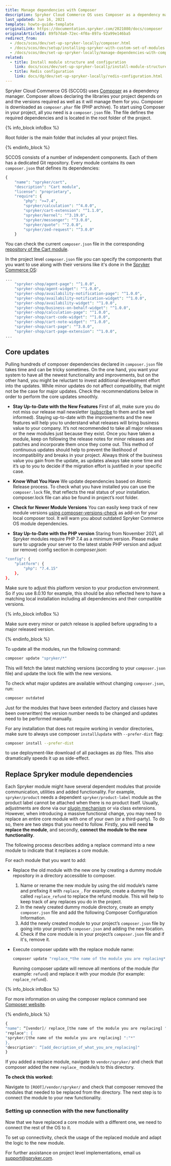 ```yaml
---
title: Manage dependencies with Composer
description: Spryker Cloud Commerce OS uses Composer as a dependency manager this guide helps you learn how to manage those dependencies with your Local Spryker Environement.
last_updated: Jun 16, 2021
template: howto-guide-template
originalLink: https://documentation.spryker.com/2021080/docs/composer
originalArticleId: 89fb7da0-72ec-4f0a-897a-92a99e146ba5
redirect_from:
  - /docs/scos/dev/set-up-spryker-locally/composer.html
  - /docs/scos/dev/setup/installing-spryker-with-custom-set-of-modules.html
  - /docs/scos/dev/set-up-spryker-locally/manage-dependencies-with-composer.html
related:
  - title: Install module structure and configuration
    link: docs/scos/dev/set-up-spryker-locally/install-module-structure-and-configuration.html
  - title: Redis configuration
    link: docs/dg/dev/set-up-spryker-locally/redis-configuration.html
---
```


Spryker Cloud Commerce OS (SCCOS) uses [Composer](https://getcomposer.org/) as a dependency manager. Composer allows declaring the libraries your project depends on and the versions required as well as it will manage them for you. Composer is downloaded as `composer.phar` file (PHP archive). To start using Composer in your project, all you need is a `composer.json` file. The file defines the required dependencies and is located in the root folder of the project.

{% info_block infoBox %}

Root folder is the main folder that includes all your project files.

{% endinfo_block %}

SCCOS consists of a number of independent components. Each of them has a dedicated Git repository. Every module contains its own `composer.json` that defines its dependencies:

```php
{
    "name": "spryker/cart",
    "description": "Cart module",
    "license": "proprietary",
    "require": {
        "php": ">=7.4",
        "spryker/calculation": "^4.0.0",
        "spryker/cart-extension": "^1.1.0",
        "spryker/kernel": "^3.19.0",
        "spryker/messenger": "^3.0.0",
        "spryker/quote": "^2.0.0",
        "spryker/zed-request": "^3.0.0"
    }
```

You can check the current `composer.json` file in the corresponding [repository of the Cart module](https://github.com/spryker/cart).

In the project level `composer.json` file you can specify the components that you want to use along with their versions like it's done in the [Spryker Commerce OS](https://github.com/spryker-shop/suite ):

```php
...
    "spryker-shop/agent-page": "^1.0.0",
    "spryker-shop/agent-widget": "^1.0.0",
    "spryker-shop/availability-notification-page": "^1.0.0",
    "spryker-shop/availability-notification-widget": "^1.0.0",
    "spryker-shop/availability-widget": "^1.0.0",
    "spryker-shop/business-on-behalf-widget": "^1.0.0",
    "spryker-shop/calculation-page": "^1.0.0",
    "spryker-shop/cart-code-widget": "^1.0.0",
    "spryker-shop/cart-note-widget": "^1.0.0",
    "spryker-shop/cart-page": "^3.0.0",
    "spryker-shop/cart-page-extension": "^1.0.0",
...
```

## Core updates

Pulling hundreds of composer dependencies declared in `composer.json` file takes time and can be tricky sometimes. On the one hand, you want your system to have all the newest functionality and improvements, but on the other hand, you might be reluctant to invest additional development effort into the updates. While minor updates do not affect compatibility, that might not be the case for major updates. Check the recommendations below in order to perform the core updates smoothly.

* **Stay Up-to-Date with the New Features**
  First of all, make sure you do not miss our release mail newsletter ([subscribe](https://now.spryker.com/release-notes) to them and be well informed). Staying up-to-date with the improvements and the new features will help you to understand what releases will bring business value to your company. It’s not recommended to take all major releases or the new modules just because they exist. Once you have taken a module, keep on following the release notes for minor releases and patches and incorporate them once they come out. This method of continuous updates should help to prevent the likelihood of incompatibility and breaks in your project. Always think of the business value you gain from the update, as updates always take some time and it’s up to you to decide if the migration effort is justified in your specific case.

* **Know What You Have**
  We update dependencies based on Atomic Release process. To check what you have installed you can use the `composer.lock` file, that reflects the real status of your installation. composer.lock file can also be found in project’s root folder.

* **Check for Newer Module Versions**
  You can easily keep track of new module versions [using composer-versions-check](https://github.com/Soullivaneuh/composer-versions-check) as add-on for your local composer tool. It will warn you about outdated Spryker Commerce OS module dependencies.

* **Stay Up-to-Date with the PHP version**
Staring from November 2021, all Spryker modules require PHP 7.4 as a minimum version. Please make sure to upgrade your server to the latest stable PHP version and adjust (or remove) config section in *composer.json*:
```bash
"config": {
  	"platform": {
      	"php": "7.4.15"
    },
},
```

Make sure to adjust this platform version to your production environment. So if you use 8.0.10 for example, this should be also reflected here to have a matching local installation including all dependencies and their compatible versions.

{% info_block infoBox %}

Make sure every minor or patch release is applied before upgrading to a major released version.

{% endinfo_block %}

<a name="composer-update"></a>

To update all the modules, run the following command:

```bash
composer update "spryker/*"
```

This will fetch the latest matching versions (according to your `composer.json` file) and update the lock file with the new versions.

To check what major updates are available without changing `composer.json`, run:

```bash
composer outdated
```

Just for the modules that have been extended (factory and classes have been overwritten) the version number needs to be changed and updates need to be performed manually.

For any installation that does not require working in vendor directories, make sure to always use composer `install`/`update` with `--prefer-dist` flag:

```bash
composer install --prefer-dist
```

to use deployment-like download of all packages as zip files. This also dramatically speeds it up as side-effect.


## Replace Spryker module dependencies

Each Spryker module might have several dependent modules that provide communication, utilities and added functionality. For example, `spryker/product` needs a dependent `spryker/product-label` module as the product label cannot be attached when there is no product itself. Usually, adjustments are done via our [plugin mechanism](/docs/dg/dev/backend-development/plugins/plugins.html) or via class extensions. However, when introducing a massive functional change, you may need to replace an entire core module with one of your own (or a third-party). To do so, there are two steps that you need to follow. Firstly, you will need **to replace the module**, and secondly, **connect the module to the new functionality**.

The following process describes adding a replace command into a new module to indicate that it replaces a core module.

For each module that you want to add:

* Replace the old module with the new one by creating a dummy module repository in a directory accessible to composer.

  1. Name or rename the new module by using the old module’s name and prefixing it with `replace_`. For example, create a dummy file called `replace_refund` to replace the refund module. This will help to keep track of any replaces you do in the project.
  2. In the newly created dummy module directory, create an empty `composer.json` file and add the following Composer Configuration Information.
  3. Add the newly created module to your project’s `composer.json` file by going into your project’s `composer.json` and adding the new location.
  4. Check if the core module is in your project’s `composer.json` file and if it's, remove it.

* Execute composer update with the replace module name:

  ```php
  composer update "replace_*the name of the module you are replacing*
  ```

  Running composer update will remove all mentions of the module (for example: `refund`) and replace it with your module (for example: `replace_refund`).

{% info_block infoBox %}

For more information on using the composer replace command see  [Composer website](https://getcomposer.org/doc/04-schema.md#replace).

{% endinfo_block %}

```php
{
"name": “[vendor]/ replace_[the name of the module you are replacing] ",
"replace": {
"spryker/[the name of the module you are replacing] ":"*"
},
"description": “[add_decription_of_what_you_are_replacing]"			
}

```

If you added a replace module, navigate to `vendor/spryker/` and check that composer added the new `replace_` module/s to this directory.

**To check this worked:**

Navigate to `[ROOT]/vendor/spryker/` and check that composer removed the modules that needed to be replaced from the directory. The next step is to connect the module to your new functionality.

### Setting up connection with the new functionality

Now that we have replaced a core module with a different one, we need to connect the rest of the OS to it.

To set up connectivity, check the usage of the replaced module and adapt the logic to the new module.

For further assistance on project level implementations, email us [support@spryker.com](mailto:support@spryker.com).
